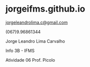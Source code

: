 # jorgeifms.github.io
jorgeleandrolima.c@gmail.com

(067)9.96861344

Jorge Leandro Lima Carvalho

Info 3B - IFMS

Atividade 06 
Prof. Picolo

